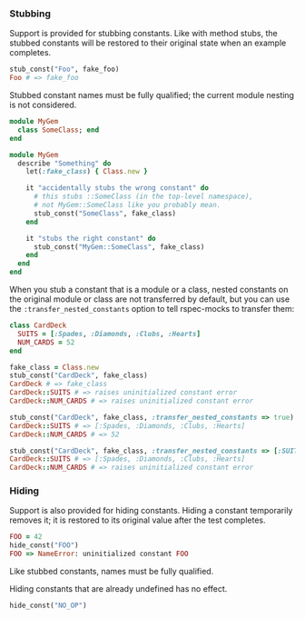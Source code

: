 ### Stubbing

Support is provided for stubbing constants. Like with method stubs, the stubbed constants
will be restored to their original state when an example completes.

``` ruby
stub_const("Foo", fake_foo)
Foo # => fake_foo
```

Stubbed constant names must be fully qualified; the current module nesting is not
considered.

``` ruby
module MyGem
  class SomeClass; end
end

module MyGem
  describe "Something" do
    let(:fake_class) { Class.new }

    it "accidentally stubs the wrong constant" do
      # this stubs ::SomeClass (in the top-level namespace),
      # not MyGem::SomeClass like you probably mean.
      stub_const("SomeClass", fake_class)
    end

    it "stubs the right constant" do
      stub_const("MyGem::SomeClass", fake_class)
    end
  end
end
```

When you stub a constant that is a module or a class, nested constants on the original
module or class are not transferred by default, but you can use the
`:transfer_nested_constants` option to tell rspec-mocks to transfer them:

``` ruby
class CardDeck
  SUITS = [:Spades, :Diamonds, :Clubs, :Hearts]
  NUM_CARDS = 52
end

fake_class = Class.new
stub_const("CardDeck", fake_class)
CardDeck # => fake_class
CardDeck::SUITS # => raises uninitialized constant error
CardDeck::NUM_CARDS # => raises uninitialized constant error

stub_const("CardDeck", fake_class, :transfer_nested_constants => true)
CardDeck::SUITS # => [:Spades, :Diamonds, :Clubs, :Hearts]
CardDeck::NUM_CARDS # => 52

stub_const("CardDeck", fake_class, :transfer_nested_constants => [:SUITS])
CardDeck::SUITS # => [:Spades, :Diamonds, :Clubs, :Hearts]
CardDeck::NUM_CARDS # => raises uninitialized constant error
```

### Hiding

Support is also provided for hiding constants. Hiding a constant temporarily removes it; it is
restored to its original value after the test completes.

```ruby
FOO = 42
hide_const("FOO")
FOO => NameError: uninitialized constant FOO
```

Like stubbed constants, names must be fully qualified.

Hiding constants that are already undefined has no effect.

```ruby
hide_const("NO_OP")
```
